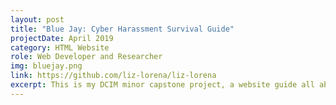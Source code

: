 ```yaml
---
layout: post
title: "Blue Jay: Cyber Harassment Survival Guide"
projectDate: April 2019
category: HTML Website
role: Web Developer and Researcher
img: bluejay.png
link: https://github.com/liz-lorena/liz-lorena
excerpt: This is my DCIM minor capstone project, a website guide all about cyber harassment and how to survive it.
---
```

